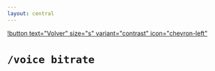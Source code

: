 ```yaml
---
layout: central
---
```


[!button text="Volver" size="s" variant="contrast" icon="chevron-left"](../voice.md)
# `/voice bitrate`